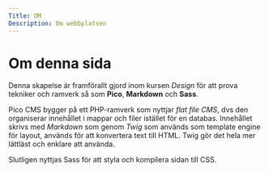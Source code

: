 ```yaml
---
Title: OM
Description: Om webbplatsen
---
```


Om denna sida
==================

Denna skapelse är framförallt gjord inom kursen _Design_ för att prova tekniker och ramverk så som **Pico**, **Markdown** och **Sass**.

Pico CMS bygger på ett PHP-ramverk som nyttjar _flat file CMS_, dvs den organiserar innehållet i mappar och filer istället för en databas. Innehållet skrivs med _Markdown_ som genom _Twig_ som används som template engine för layout, används för att konvertera text till HTML. Twig gör det hela mer lättläst och enklare att använda.

Slutligen nyttjas Sass för att styla och kompilera sidan till CSS.







